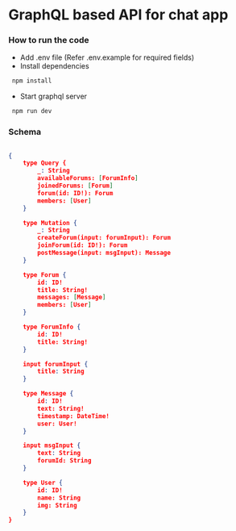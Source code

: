 # GraphQL based API for chat app

### How to run the code

- Add .env file (Refer .env.example for required fields)
- Install dependencies

```js
 npm install

```

- Start graphql server

```js
 npm run dev
```

### Schema

```json

{
    type Query {
        _: String
        availableForums: [ForumInfo]
        joinedForums: [Forum]
        forum(id: ID!): Forum
        members: [User]
    }

    type Mutation {
        _: String
        createForum(input: forumInput): Forum
        joinForum(id: ID!): Forum
        postMessage(input: msgInput): Message
    }

    type Forum {
        id: ID!
        title: String!
        messages: [Message]
        members: [User]
    }

    type ForumInfo {
        id: ID!
        title: String!
    }

    input forumInput {
        title: String
    }

    type Message {
        id: ID!
        text: String!
        timestamp: DateTime!
        user: User!
    }

    input msgInput {
        text: String
        forumId: String
    }

    type User {
        id: ID!
        name: String
        img: String
    }
}
```
